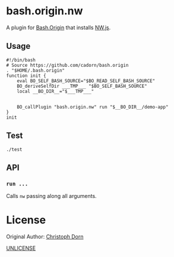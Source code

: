 bash.origin.nw
==============

A plugin for [Bash.Origin](https://github.com/bash-origin/bash.origin) that installs [NW.js](http://nwjs.io/).


Usage
-----

	#!/bin/bash
	# Source https://github.com/cadorn/bash.origin
	. "$HOME/.bash.origin"
	function init {
		eval BO_SELF_BASH_SOURCE="$BO_READ_SELF_BASH_SOURCE"
		BO_deriveSelfDir ___TMP___ "$BO_SELF_BASH_SOURCE"
		local __BO_DIR__="$___TMP___"


		BO_callPlugin "bash.origin.nw" run "$__BO_DIR__/demo-app"
	}
	init


Test
----

	./test


API
---

### `run ...`

Calls `nw` passing along all arguments.


License
=======

Original Author: [Christoph Dorn](http://christophdorn.com)

[UNLICENSE](http://unlicense.org/)

